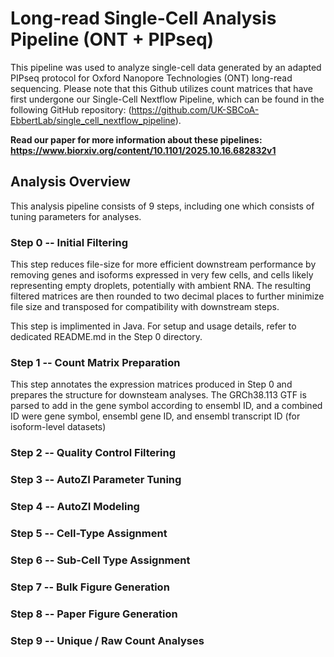 # Long-read Single-Cell Analysis Pipeline (ONT + PIPseq)

This pipeline was used to analyze single-cell data generated by an adapted PIPseq protocol for Oxford Nanopore Technologies (ONT) long-read sequencing. Please note that this Github utilizes count matrices that have first undergone our Single-Cell Nextflow Pipeline, which can be found in the following GitHub repository: (https://github.com/UK-SBCoA-EbbertLab/single_cell_nextflow_pipeline).

**Read our paper for more information about these pipelines: https://www.biorxiv.org/content/10.1101/2025.10.16.682832v1**

## Analysis Overview
This analysis pipeline consists of 9 steps, including one which consists of tuning parameters for analyses.

### Step 0 -- Initial Filtering
This step reduces file-size for more efficient downstream performance by removing genes and isoforms expressed in very few cells, and cells likely representing empty droplets, potentially with ambient RNA. The resulting filtered matrices are then rounded to two decimal places to further minimize file size and transposed for compatibility with downstream steps. 

This step is implimented in Java. For setup and usage details, refer to dedicated README.md in the Step 0 directory.

### Step 1 -- Count Matrix Preparation
This step annotates the expression matrices produced in Step 0 and prepares the structure for downsteam analyses. The GRCh38.113 GTF is parsed to add in the gene symbol according to ensembl ID, and a combined ID were gene symbol, ensembl gene ID, and ensembl transcript ID (for isoform-level datasets) 


### Step 2 -- Quality Control Filtering

### Step 3 -- AutoZI Parameter Tuning

### Step 4 -- AutoZI Modeling

### Step 5 -- Cell-Type Assignment

### Step 6 -- Sub-Cell Type Assignment

### Step 7 -- Bulk Figure Generation

### Step 8 -- Paper Figure Generation

### Step 9 -- Unique / Raw Count Analyses
